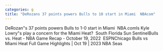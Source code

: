 ```yaml
---
categories: g
title: "DeRozans 37 points powers Bulls to 10 start in Miami  NBAcom"
---
```

DeRozan"s 37 points powers Bulls to 1-0 start in Miami&nbsp;&nbsp;NBA.comIs Kyle Lowry"s play a concern for the Miami Heat?&nbsp;&nbsp;South Florida Sun SentinelBulls vs. Heat - NBA Game Recap - October 19, 2022&nbsp;&nbsp;ESPNChicago Bulls vs Miami Heat Full Game Highlights | Oct 19 | 2023 NBA Seas